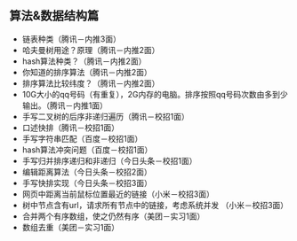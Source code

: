## 算法&数据结构篇
* 链表种类（腾讯－内推3面）
* 哈夫曼树用途？原理（腾讯－内推2面）
* hash算法种类？（腾讯－内推2面）
* 你知道的排序算法（腾讯－内推2面）
* 排序算法比较纬度？（腾讯－内推2面）
* 10G大小的qq号码（有重复），2G内存的电脑。排序按照qq号码次数由多到少输出。（腾讯－内推1面）
* 手写二叉树的后序非递归遍历（腾讯－校招1面）
* 口述快排（腾讯－校招1面）
* 手写字符串匹配（百度－校招1面）
* hash算法冲突问题（百度－校招1面）
* 手写归并排序递归和非递归（今日头条－校招1面）
* 编辑距离算法（今日头条－校招2面）
* 手写快排实现（今日头条－校招3面）
* 网页中距离当前鼠标位置最近的链接（小米－校招3面）
* 树中节点含有url，请求所有节点中的链接，考虑系统并发 （小米－校招3面）
* 合并两个有序数组，使之仍然有序（美团－实习1面）
* 数组去重（美团－实习1面）